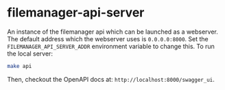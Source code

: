 # filemanager-api-server

An instance of the filemanager api which can be launched as a webserver. The default address which the webserver uses
is `0.0.0.0:8000`. Set the `FILEMANAGER_API_SERVER_ADDR` environment variable to change this. To run the local server:

```sh
make api
```

Then, checkout the OpenAPI docs at: `http://localhost:8000/swagger_ui`.